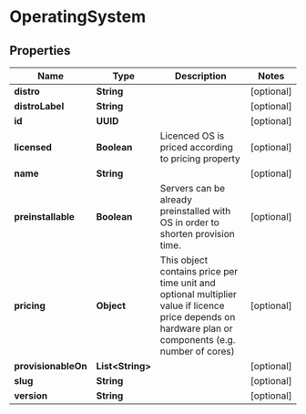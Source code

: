 

# OperatingSystem


## Properties

| Name | Type | Description | Notes |
|------------ | ------------- | ------------- | -------------|
|**distro** | **String** |  |  [optional] |
|**distroLabel** | **String** |  |  [optional] |
|**id** | **UUID** |  |  [optional] |
|**licensed** | **Boolean** | Licenced OS is priced according to pricing property |  [optional] |
|**name** | **String** |  |  [optional] |
|**preinstallable** | **Boolean** | Servers can be already preinstalled with OS in order to shorten provision time. |  [optional] |
|**pricing** | **Object** | This object contains price per time unit and optional multiplier value if licence price depends on hardware plan or components (e.g. number of cores) |  [optional] |
|**provisionableOn** | **List&lt;String&gt;** |  |  [optional] |
|**slug** | **String** |  |  [optional] |
|**version** | **String** |  |  [optional] |



